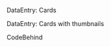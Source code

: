 DataEntry: Cards
<snippet id='dataentry-wellcome-html'/>

DataEntry: Cards with thumbnails
<snippet id='dataentry-login-html'/>

CodeBehind
<snippet id='dataentry-wellcome-login-code'/>